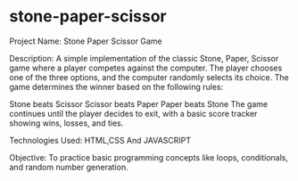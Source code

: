 # stone-paper-scissor
 Project Name: Stone Paper Scissor Game

Description:
A simple implementation of the classic Stone, Paper, Scissor game where a player competes against the computer. The player chooses one of the three options, and the computer randomly selects its choice. The game determines the winner based on the following rules:

Stone beats Scissor
Scissor beats Paper
Paper beats Stone
The game continues until the player decides to exit, with a basic score tracker showing wins, losses, and ties.

Technologies Used: HTML,CSS And JAVASCRIPT

Objective: To practice basic programming concepts like loops, conditionals, and random number generation.
